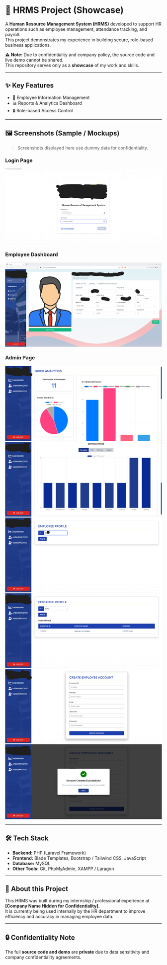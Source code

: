 # 🏢 HRMS Project (Showcase)

A **Human Resource Management System (HRMS)** developed to support HR operations such as employee management, attendance tracking, and payroll.  
This project demonstrates my experience in building secure, role-based business applications.  

⚠️ **Note:** Due to confidentiality and company policy, the source code and live demo cannot be shared.  
This repository serves only as a **showcase** of my work and skills.

---

## ✨ Key Features
- 👤 Employee Information Management  
- 📊 Reports & Analytics Dashboard  
- 🔒 Role-based Access Control  

---

## 🖼️ Screenshots (Sample / Mockups)
> Screenshots displayed here use dummy data for confidentiality.  

### Login Page
![Login Screenshot](Screenshots/Login%20Page.png)

### Employee Dashboard
![Employee Dashboard Screenshot](Screenshots/Employee%20Page.png)

### Admin Page
![Admin Dashboard Screenshot](Screenshots/Admin%20Dashboard.png)  
![Admin Statistics Screenshot](Screenshots/Statistics%20Admin%20Side.png)  
![View Employee Screenshot](Screenshots/Employee%20Search.png)  
![Employee Search Result Screenshot](Screenshots/Employee%20Search%20Result.png)  
![Add Employee Screenshot](Screenshots/Employee%20Creation.png)  
![Success Modal Screenshot](Screenshots/Success%20Modal.png)


---

## 🛠️ Tech Stack
- **Backend:** PHP (Laravel Framework)  
- **Frontend:** Blade Templates, Bootstrap / Tailwind CSS, JavaScript  
- **Database:** MySQL  
- **Other Tools:** Git, PhpMyAdmin, XAMPP / Laragon  

---

## 📌 About this Project
This HRMS was built during my internship / professional experience at **[Company Name Hidden for Confidentiality]**.  
It is currently being used internally by the HR department to improve efficiency and accuracy in managing employee data.  

---

## 🔒 Confidentiality Note
The full **source code and demo** are **private** due to data sensitivity and company confidentiality agreements.  

